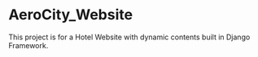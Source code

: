 # AeroCity_Website

This project is for a Hotel Website with dynamic contents built in Django Framework.
